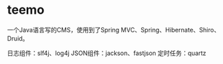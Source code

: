 # teemo
一个Java语言写的CMS，使用到了Spring MVC、Spring、Hibernate、Shiro、Druid。

日志组件：slf4j、log4j
JSON组件：jackson、fastjson
定时任务：quartz
